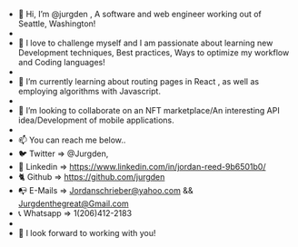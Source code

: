- 👋 Hi, I’m @jurgden , A software and web engineer working out of Seattle, Washington!
- 
- 👀 I love to challenge myself and I am passionate about learning new Development techniques, Best practices, Ways to optimize my workflow and Coding languages!
- 
- 🌱 I’m currently learning about routing pages in React , as well as employing algorithms with Javascript.
- 
- 💞️ I’m looking to collaborate on an NFT marketplace/An interesting API idea/Development of mobile applications.
- 
- 📫 You can reach me below..
- 🐦 Twitter => @Jurgden, 
- 🔗 Linkedin => https://www.linkedin.com/in/jordan-reed-9b6501b0/
- 🐈 Github => https://github.com/jurgden
- 📭 E-Mails => Jordanschrieber@yahoo.com && Jurgdenthegreat@Gmail.com
- 📞 Whatsapp => 1(206)412-2183
- 
- 🔭 I look forward to working with you!

<!---
jurgden/jurgden is a ✨ special ✨ repository because its `README.md` (this file) appears on your GitHub profile.
You can click the Preview link to take a look at your changes.
--->
